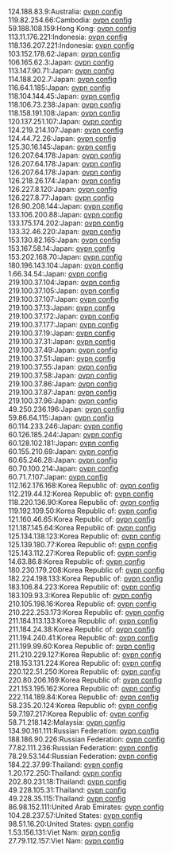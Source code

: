 124.188.83.9:Australia: [ovpn config](vpn/124_188_83_9.ovpn)  
119.82.254.66:Cambodia: [ovpn config](vpn/119_82_254_66.ovpn)  
59.188.108.159:Hong Kong: [ovpn config](vpn/59_188_108_159.ovpn)  
113.11.176.221:Indonesia: [ovpn config](vpn/113_11_176_221.ovpn)  
118.136.207.221:Indonesia: [ovpn config](vpn/118_136_207_221.ovpn)  
103.152.178.62:Japan: [ovpn config](vpn/103_152_178_62.ovpn)  
106.165.62.3:Japan: [ovpn config](vpn/106_165_62_3.ovpn)  
113.147.90.71:Japan: [ovpn config](vpn/113_147_90_71.ovpn)  
114.188.202.7:Japan: [ovpn config](vpn/114_188_202_7.ovpn)  
116.64.1.185:Japan: [ovpn config](vpn/116_64_1_185.ovpn)  
118.104.144.45:Japan: [ovpn config](vpn/118_104_144_45.ovpn)  
118.106.73.238:Japan: [ovpn config](vpn/118_106_73_238.ovpn)  
118.158.191.108:Japan: [ovpn config](vpn/118_158_191_108.ovpn)  
120.137.251.107:Japan: [ovpn config](vpn/120_137_251_107.ovpn)  
124.219.214.107:Japan: [ovpn config](vpn/124_219_214_107.ovpn)  
124.44.72.26:Japan: [ovpn config](vpn/124_44_72_26.ovpn)  
125.30.16.145:Japan: [ovpn config](vpn/125_30_16_145.ovpn)  
126.207.64.178:Japan: [ovpn config](vpn/126_207_64_178.ovpn)  
126.207.64.178:Japan: [ovpn config](vpn/126_207_64_178.ovpn)  
126.207.64.178:Japan: [ovpn config](vpn/126_207_64_178.ovpn)  
126.218.26.174:Japan: [ovpn config](vpn/126_218_26_174.ovpn)  
126.227.8.120:Japan: [ovpn config](vpn/126_227_8_120.ovpn)  
126.227.8.77:Japan: [ovpn config](vpn/126_227_8_77.ovpn)  
126.90.208.144:Japan: [ovpn config](vpn/126_90_208_144.ovpn)  
133.106.200.88:Japan: [ovpn config](vpn/133_106_200_88.ovpn)  
133.175.174.202:Japan: [ovpn config](vpn/133_175_174_202.ovpn)  
133.32.46.220:Japan: [ovpn config](vpn/133_32_46_220.ovpn)  
153.130.82.165:Japan: [ovpn config](vpn/153_130_82_165.ovpn)  
153.167.58.14:Japan: [ovpn config](vpn/153_167_58_14.ovpn)  
153.202.168.70:Japan: [ovpn config](vpn/153_202_168_70.ovpn)  
180.196.143.104:Japan: [ovpn config](vpn/180_196_143_104.ovpn)  
1.66.34.54:Japan: [ovpn config](vpn/1_66_34_54.ovpn)  
219.100.37.104:Japan: [ovpn config](vpn/219_100_37_104.ovpn)  
219.100.37.105:Japan: [ovpn config](vpn/219_100_37_105.ovpn)  
219.100.37.107:Japan: [ovpn config](vpn/219_100_37_107.ovpn)  
219.100.37.13:Japan: [ovpn config](vpn/219_100_37_13.ovpn)  
219.100.37.172:Japan: [ovpn config](vpn/219_100_37_172.ovpn)  
219.100.37.177:Japan: [ovpn config](vpn/219_100_37_177.ovpn)  
219.100.37.19:Japan: [ovpn config](vpn/219_100_37_19.ovpn)  
219.100.37.31:Japan: [ovpn config](vpn/219_100_37_31.ovpn)  
219.100.37.49:Japan: [ovpn config](vpn/219_100_37_49.ovpn)  
219.100.37.51:Japan: [ovpn config](vpn/219_100_37_51.ovpn)  
219.100.37.55:Japan: [ovpn config](vpn/219_100_37_55.ovpn)  
219.100.37.58:Japan: [ovpn config](vpn/219_100_37_58.ovpn)  
219.100.37.86:Japan: [ovpn config](vpn/219_100_37_86.ovpn)  
219.100.37.87:Japan: [ovpn config](vpn/219_100_37_87.ovpn)  
219.100.37.96:Japan: [ovpn config](vpn/219_100_37_96.ovpn)  
49.250.236.196:Japan: [ovpn config](vpn/49_250_236_196.ovpn)  
59.86.64.115:Japan: [ovpn config](vpn/59_86_64_115.ovpn)  
60.114.233.246:Japan: [ovpn config](vpn/60_114_233_246.ovpn)  
60.126.185.244:Japan: [ovpn config](vpn/60_126_185_244.ovpn)  
60.128.102.181:Japan: [ovpn config](vpn/60_128_102_181.ovpn)  
60.155.210.69:Japan: [ovpn config](vpn/60_155_210_69.ovpn)  
60.65.246.28:Japan: [ovpn config](vpn/60_65_246_28.ovpn)  
60.70.100.214:Japan: [ovpn config](vpn/60_70_100_214.ovpn)  
60.71.7.107:Japan: [ovpn config](vpn/60_71_7_107.ovpn)  
112.162.176.168:Korea Republic of: [ovpn config](vpn/112_162_176_168.ovpn)  
112.219.44.12:Korea Republic of: [ovpn config](vpn/112_219_44_12.ovpn)  
118.220.136.90:Korea Republic of: [ovpn config](vpn/118_220_136_90.ovpn)  
119.192.109.50:Korea Republic of: [ovpn config](vpn/119_192_109_50.ovpn)  
121.160.46.65:Korea Republic of: [ovpn config](vpn/121_160_46_65.ovpn)  
121.187.145.64:Korea Republic of: [ovpn config](vpn/121_187_145_64.ovpn)  
125.134.138.123:Korea Republic of: [ovpn config](vpn/125_134_138_123.ovpn)  
125.139.180.77:Korea Republic of: [ovpn config](vpn/125_139_180_77.ovpn)  
125.143.112.27:Korea Republic of: [ovpn config](vpn/125_143_112_27.ovpn)  
14.63.86.8:Korea Republic of: [ovpn config](vpn/14_63_86_8.ovpn)  
180.230.179.208:Korea Republic of: [ovpn config](vpn/180_230_179_208.ovpn)  
182.224.198.133:Korea Republic of: [ovpn config](vpn/182_224_198_133.ovpn)  
183.106.84.223:Korea Republic of: [ovpn config](vpn/183_106_84_223.ovpn)  
183.109.93.3:Korea Republic of: [ovpn config](vpn/183_109_93_3.ovpn)  
210.105.198.16:Korea Republic of: [ovpn config](vpn/210_105_198_16.ovpn)  
210.222.253.173:Korea Republic of: [ovpn config](vpn/210_222_253_173.ovpn)  
211.184.113.133:Korea Republic of: [ovpn config](vpn/211_184_113_133.ovpn)  
211.184.24.38:Korea Republic of: [ovpn config](vpn/211_184_24_38.ovpn)  
211.194.240.41:Korea Republic of: [ovpn config](vpn/211_194_240_41.ovpn)  
211.199.99.60:Korea Republic of: [ovpn config](vpn/211_199_99_60.ovpn)  
211.210.229.127:Korea Republic of: [ovpn config](vpn/211_210_229_127.ovpn)  
218.153.131.224:Korea Republic of: [ovpn config](vpn/218_153_131_224.ovpn)  
220.122.51.250:Korea Republic of: [ovpn config](vpn/220_122_51_250.ovpn)  
220.80.206.169:Korea Republic of: [ovpn config](vpn/220_80_206_169.ovpn)  
221.153.195.162:Korea Republic of: [ovpn config](vpn/221_153_195_162.ovpn)  
222.114.189.84:Korea Republic of: [ovpn config](vpn/222_114_189_84.ovpn)  
58.235.20.124:Korea Republic of: [ovpn config](vpn/58_235_20_124.ovpn)  
59.7.197.217:Korea Republic of: [ovpn config](vpn/59_7_197_217.ovpn)  
58.71.218.142:Malaysia: [ovpn config](vpn/58_71_218_142.ovpn)  
134.90.161.111:Russian Federation: [ovpn config](vpn/134_90_161_111.ovpn)  
188.186.90.226:Russian Federation: [ovpn config](vpn/188_186_90_226.ovpn)  
77.82.111.236:Russian Federation: [ovpn config](vpn/77_82_111_236.ovpn)  
78.29.53.144:Russian Federation: [ovpn config](vpn/78_29_53_144.ovpn)  
184.22.37.99:Thailand: [ovpn config](vpn/184_22_37_99.ovpn)  
1.20.172.250:Thailand: [ovpn config](vpn/1_20_172_250.ovpn)  
202.80.231.18:Thailand: [ovpn config](vpn/202_80_231_18.ovpn)  
49.228.105.31:Thailand: [ovpn config](vpn/49_228_105_31.ovpn)  
49.228.35.115:Thailand: [ovpn config](vpn/49_228_35_115.ovpn)  
86.98.152.111:United Arab Emirates: [ovpn config](vpn/86_98_152_111.ovpn)  
104.28.237.57:United States: [ovpn config](vpn/104_28_237_57.ovpn)  
98.51.16.20:United States: [ovpn config](vpn/98_51_16_20.ovpn)  
1.53.156.131:Viet Nam: [ovpn config](vpn/1_53_156_131.ovpn)  
27.79.112.157:Viet Nam: [ovpn config](vpn/27_79_112_157.ovpn)  

